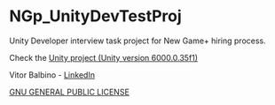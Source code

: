 # NGp_UnityDevTestProj
 Unity Developer interview task project for New Game+ hiring process.

Check the [Unity project (Unity version 6000.0.35f1)](Unity%20Game%20Project)

Vitor Balbino - [LinkedIn](https://linkedin.com/in/vitorbcastro/)

[GNU GENERAL PUBLIC LICENSE](LICENSE)
